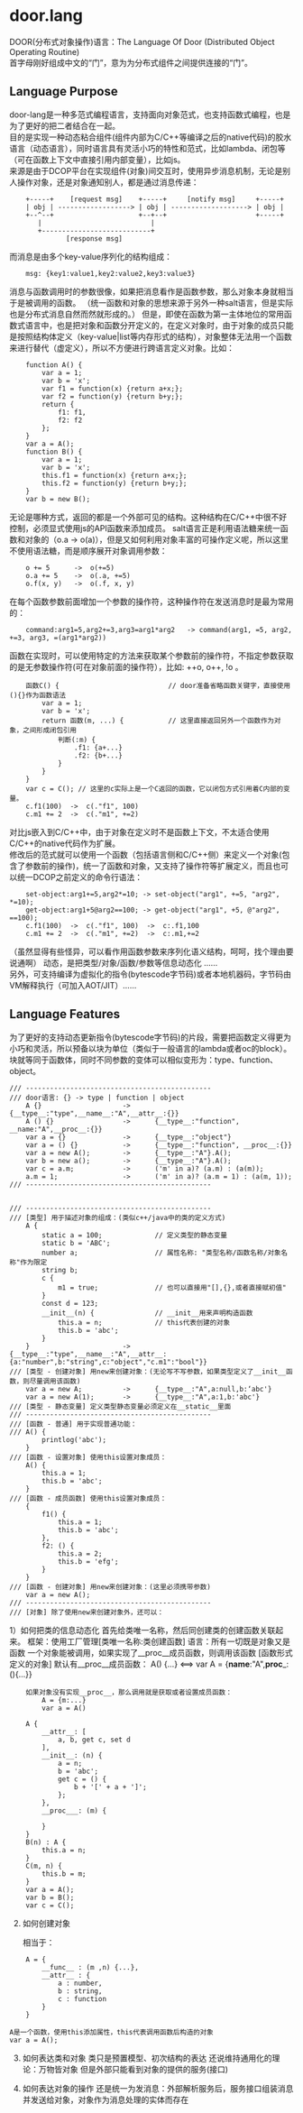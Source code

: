 # door.lang
DOOR(分布式对象操作)语言：The Language Of Door (Distributed Object Operating Routine)  
首字母刚好组成中文的“门”，意为为分布式组件之间提供连接的“门”。  


## Language Purpose
door-lang是一种多范式编程语言，支持面向对象范式，也支持函数式编程，也是为了更好的把二者结合在一起。  
目的是实现一种动态粘合组件(组件内部为C/C++等编译之后的native代码)的胶水语言（动态语言），同时语言具有灵活小巧的特性和范式，比如lambda、闭包等（可在函数上下文中直接引用内部变量），比如js。  
来源是由于DCOP平台在实现组件(对象)间交互时，使用异步消息机制，无论是别人操作对象，还是对象通知别人，都是通过消息传递：
```
    +-----+    [request msg]    +-----+     [notify msg]     +-----+
    | obj | ------------------> | obj | -------------------> | obj |
    +--^--+                     +--+--+                      +-----+
       |                           |
       +---------------------------+
              [response msg]
```
而消息是由多个key-value序列化的结构组成：
```
    msg: {key1:value1,key2:value2,key3:value3}
```
消息与函数调用时的参数很像，如果把消息看作是函数参数，那么对象本身就相当于是被调用的函数。
（统一函数和对象的思想来源于另外一种salt语言，但是实际也是分布式消息自然而然就形成的。）
但是，即使在函数为第一主体地位的常用函数式语言中，也是把对象和函数分开定义的，在定义对象时，由于对象的成员只能是按照结构体定义（key-value|list等内存形式的结构），对象整体无法用一个函数来进行替代（虚定义），所以不方便进行跨语言定义对象。比如：
```
    function A() {
        var a = 1;
        var b = 'x';
        var f1 = function(x) {return a+x;};
        var f2 = function(y) {return b+y;};
        return {
            f1: f1,
            f2: f2
        };
    }
    var a = A();
    function B() {
        var a = 1;
        var b = 'x';
        this.f1 = function(x) {return a+x;};
        this.f2 = function(y) {return b+y;};
    }
    var b = new B();
```
无论是哪种方式，返回的都是一个外部可见的结构。这种结构在C/C++中很不好控制，必须显式使用js的API函数来添加成员。
salt语言正是利用语法糖来统一函数和对象的（o.a -> o(a)），但是又如何利用对象丰富的可操作定义呢，所以这里不使用语法糖，而是顺序展开对象调用参数：
```
    o += 5      ->  o(+=5)
    o.a += 5    ->  o(.a, +=5)
    o.f(x, y)   ->  o(.f, x, y)
```
在每个函数参数前面增加一个参数的操作符，这种操作符在发送消息时是最为常用的：
```
    command:arg1=5,arg2+=3,arg3=arg1*arg2   -> command(arg1, =5, arg2, +=3, arg3, =(arg1*arg2))
```
函数在实现时，可以使用特定的方法来获取某个参数前的操作符，不指定参数获取的是无参数操作符(可在对象前面的操作符），比如: ++o, o++, !o 。
```
    函数C() {                           // door准备省略函数关键字，直接使用(){}作为函数语法
        var a = 1;
        var b = 'x';
        return 函数(m, ...) {           // 这里直接返回另外一个函数作为对象，之间形成闭包引用
            判断(:m) {
                .f1: {a+...}
                .f2: {b+...}
            }
        }
    }
    var c = C(); // 这里的c实际上是一个C返回的函数，它以闭包方式引用着C内部的变量。
    c.f1(100)  ->  c(."f1", 100)
    c.m1 += 2  ->  c(."m1", +=2)
```

对比js嵌入到C/C++中，由于对象在定义时不是函数上下文，不太适合使用C/C++的native代码作为扩展。  
修改后的范式就可以使用一个函数（包括语言侧和C/C++侧）来定义一个对象(包含了参数前的操作)，统一了函数和对象，又支持了操作符等扩展定义，而且也可以统一DCOP之前定义的命令行语法：
```
    set-object:arg1+=5,arg2*=10; -> set-object("arg1", +=5, "arg2", *=10);
    get-object:arg1+5@arg2==100; -> get-object("arg1", +5, @"arg2", ==100);
    c.f1(100)  ->  c(."f1", 100)  ->  c:.f1,100
    c.m1 += 2  ->  c(."m1", +=2)  ->  c:.m1,+=2
```
（虽然显得有些怪异，可以看作用函数参数来序列化语义结构，呵呵，找个理由要说通啊） 
动态，是把类型/对象/函数/参数等信息动态化 ……  
另外，可支持编译为虚拟化的指令(bytescode字节码)或者本地机器码，字节码由VM解释执行（可加入AOT/JIT）……  


## Language Features
为了更好的支持动态更新指令(bytescode字节码)的片段，需要把函数定义得更为小巧和灵活，所以预备以块为单位（类似于一般语言的lambda或者oc的block）。块就等同于函数体，同时不同参数的变体可以相似变形为：type、function、object。
```
/// ----------------------------------------------
/// door语言: {} -> type | function | object
    A {}                    ->      {__type__:"type",__name__:"A",__attr__:{}}
    A () {}                 ->      {__type__:"function", __name:"A",__proc__:{}}
    var a = {}              ->      {__type__:"object"}
    var a = () {}           ->      {__type__:"function", __proc__:{}}
    var a = new A();        ->      {__type__:"A"}.A();
    var b = new a();        ->      {__type__:"A"}.A();
    var c = a.m;            ->      ('m' in a)? (a.m) : (a(m));
    a.m = 1;                ->      ('m' in a)? (a.m = 1) : (a(m, 1));
/// ----------------------------------------------


/// ----------------------------------------------
/// [类型] 用于描述对象的组成：(类似c++/java中的类的定义方式)
    A {
        static a = 100;             // 定义类型的静态变量
        static b = 'ABC';
        number a;                   // 属性名称: "类型名称/函数名称/对象名称"作为限定
        string b;
        c {
            m1 = true;              // 也可以直接用"[],{},或者直接赋初值"
        }
        const d = 123;
        __init__(n) {               // __init__用来声明构造函数
            this.a = n;             // this代表创建的对象
            this.b = 'abc';
        }
    }                       ->      {__type__:"type",__name__:"A",__attr__:{a:"number",b:"string",c:"object","c.m1":"bool"}}
/// [类型 - 创建对象] 用new来创建对象：(无论写不写参数，如果类型定义了__init__函数，则尽量调用该函数)
    var a = new A;          ->      {__type__:"A",a:null,b:‘abc'}
    var a = new A(1);       ->      {__type__:"A",a:1,b:'abc'}
/// [类型 - 静态变量] 定义类型静态变量必须定义在__static__里面
/// ----------------------------------------------
/// [函数 - 普通] 用于实现普通功能：
/// A() {
        printlog('abc');
    }
/// [函数 - 设置对象] 使用this设置对象成员：
    A() {
        this.a = 1;
        this.b = 'abc';
    }
/// [函数 - 成员函数] 使用this设置对象成员：
    {
        f1() {
            this.a = 1;
            this.b = 'abc';
        },
        f2: () {
            this.a = 2;
            this.b = 'efg';
        }
    }
/// [函数 - 创建对象] 用new来创建对象：(这里必须携带参数)
    var a = new A();
/// ----------------------------------------------
/// [对象] 除了使用new来创建对象外，还可以：
```


1）如何把类的信息动态化
    首先给类唯一名称，然后同创建类的创建函数关联起来。
    框架：使用工厂管理[类唯一名称:类创建函数]
    语言：所有一切既是对象又是函数
        一个对象能被调用，如果实现了__proc__成员函数，则调用该函数
        [函数形式定义的对象] 默认有__proc__成员函数：
            A() {...}   <==>   var A = {__name__:"A",__proc___:(){...}}
            
        如果对象没有实现__proc__，那么调用就是获取或者设置成员函数：
            A = {m:...}
            var a = A()

```
    A {
        __attr__: [
            a, b, get c, set d
        ],
        __init__: (n) {
            a = n;
            b = 'abc';
            get c = () {
                b + '[' + a + ']';
            };
        },
        __proc___: (m) {
            
        }
    }
    B(n) : A {
        this.a = n;
    }
    C(m, n) {
        this.b = m;
    }
    var a = A();
    var b = B();
    var c = C();
```


2) 如何创建对象
    
    相当于：
```
    A = {
        __func__ : (m ,n) {...},
        __attr__ : {
            a : number,
            b : string,
            c : function
        }
    }
```
    A是一个函数，使用this添加属性，this代表调用函数后构造的对象
    var a = A();

3) 如何表达类和对象
    类只是预置模型、初次结构的表达
    还说维持通用化的理论：万物皆对象
    但是外部只能看到对象的提供的服务(接口)

4) 如何表达对象的操作
    还是统一为发消息：外部解析服务后，服务接口组装消息并发送给对象，对象作为消息处理的实体而存在


